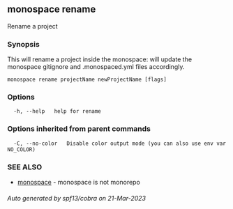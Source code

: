 ## monospace rename

Rename a project

### Synopsis

This will rename a project inside the monospace:
will update the monospace gitignore and .monospaced.yml files accordingly.

```
monospace rename projectName newProjectName [flags]
```

### Options

```
  -h, --help   help for rename
```

### Options inherited from parent commands

```
  -C, --no-color   Disable color output mode (you can also use env var NO_COLOR)
```

### SEE ALSO

* [monospace](monospace.md)	 - monospace is not monorepo

###### Auto generated by spf13/cobra on 21-Mar-2023

